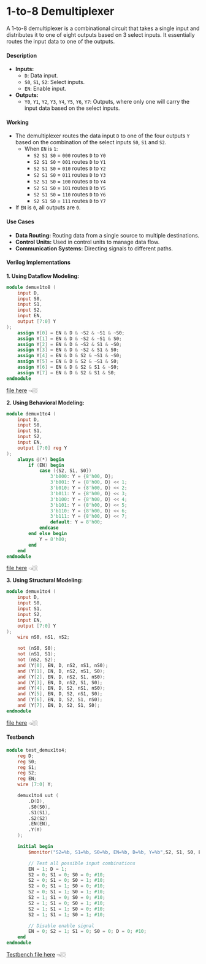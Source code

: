 # 1-to-8 Demultiplexer

A 1-to-8 demultiplexer is a combinational circuit that takes a single input and distributes it to one of eight outputs based on 3 select inputs. It essentially routes the input data to one of the outputs.

#### Description
- **Inputs:**
  - `D`: Data input.
  - `S0`, `S1`, `S2`: Select inputs.
  - `EN`: Enable input.
- **Outputs:**
  - `Y0`, `Y1`, `Y2`, `Y3`, `Y4`, `Y5`, `Y6`, `Y7`: Outputs, where only one will carry the input data based on the select inputs.

#### Working
- The demultiplexer routes the data input `D` to one of the four outputs `Y` based on the combination of the select inputs `S0`, `S1` and `S2`.
  - When `EN` is `1`:
    - `S2 S1 S0` = `000` routes `D` to `Y0`
    - `S2 S1 S0` = `001` routes `D` to `Y1`
    - `S2 S1 S0` = `010` routes `D` to `Y2`
    - `S2 S1 S0` = `011` routes `D` to `Y3`
    - `S2 S1 S0` = `100` routes `D` to `Y4`
    - `S2 S1 S0` = `101` routes `D` to `Y5`
    - `S2 S1 S0` = `110` routes `D` to `Y6`
    - `S2 S1 S0` = `111` routes `D` to `Y7`
- If `EN` is `0`, all outputs are `0`.

#### Use Cases
- **Data Routing:** Routing data from a single source to multiple destinations.
- **Control Units:** Used in control units to manage data flow.
- **Communication Systems:** Directing signals to different paths.

#### Verilog Implementations

**1. Using Dataflow Modeling:**
```verilog
module demux1to8 (
    input D,
    input S0,
    input S1,
    input S2,
    input EN,
    output [7:0] Y
);
    assign Y[0] = EN & D & ~S2 & ~S1 & ~S0;
    assign Y[1] = EN & D & ~S2 & ~S1 & S0;
    assign Y[2] = EN & D & ~S2 & S1 & ~S0;
    assign Y[3] = EN & D & ~S2 & S1 & S0;
    assign Y[4] = EN & D & S2 & ~S1 & ~S0;
    assign Y[5] = EN & D & S2 & ~S1 & S0;
    assign Y[6] = EN & D & S2 & S1 & ~S0;
    assign Y[7] = EN & D & S2 & S1 & S0;
endmodule
```
[file here](dataflow.v) 👈🏼

**2. Using Behavioral Modeling:**
```verilog
module demux1to4 (
    input D,
    input S0,
    input S1,
    input S2,
    input EN,
    output [7:0] reg Y
);
    always @(*) begin
        if (EN) begin
            case ({S2, S1, S0})
                3'b000: Y = {8'h00, D};
                3'b001: Y = {8'h00, D} << 1;
                3'b010: Y = {8'h00, D} << 2;
                3'b011: Y = {8'h00, D} << 3;
                3'b100: Y = {8'h00, D} << 4;
                3'b101: Y = {8'h00, D} << 5;
                3'b110: Y = {8'h00, D} << 6;
                3'b111: Y = {8'h00, D} << 7;
                default: Y = 8'h00;
            endcase
        end else begin
            Y = 8'h00;
        end
    end
endmodule
```
[file here](behavioral.v) 👈🏼

**3. Using Structural Modeling:**
```verilog
module demux1to4 (
    input D,
    input S0,
    input S1,
    input S2,
    input EN,
    output [7:0] Y
);
    wire nS0, nS1, nS2;

    not (nS0, S0);
    not (nS1, S1);
    not (nS2, S2);
    and (Y[0], EN, D, nS2, nS1, nS0);
    and (Y[1], EN, D, nS2, nS1, S0);
    and (Y[2], EN, D, nS2, S1, nS0);
    and (Y[3], EN, D, nS2, S1, S0);
    and (Y[4], EN, D, S2, nS1, nS0);
    and (Y[5], EN, D, S2, nS1, S0);
    and (Y[6], EN, D, S2, S1, nS0);
    and (Y[7], EN, D, S2, S1, S0);
endmodule
```
[file here](structural.v) 👈🏼

#### Testbench
```verilog
module test_demux1to4;
    reg D;
    reg S0;
    reg S1;
    reg S2;
    reg EN;
    wire [7:0] Y;

    demux1to4 uut (
        .D(D),
        .S0(S0),
        .S1(S1),
        .S2(S2)
        .EN(EN),
        .Y(Y)
    );

    initial begin
        $monitor("S2=%b, S1=%b, S0=%b, EN=%b, D=%b, Y=%b",S2, S1, S0, EN, D, Y);

        // Test all possible input combinations
        EN = 1; D = 1;
        S2 = 0; S1 = 0; S0 = 0; #10;
        S2 = 0; S1 = 0; S0 = 1; #10;
        S2 = 0; S1 = 1; S0 = 0; #10;
        S2 = 0; S1 = 1; S0 = 1; #10;
        S2 = 1; S1 = 0; S0 = 0; #10;
        S2 = 1; S1 = 0; S0 = 1; #10;
        S2 = 1; S1 = 1; S0 = 0; #10;
        S2 = 1; S1 = 1; S0 = 1; #10;

        // Disable enable signal
        EN = 0; S2 = 1; S1 = 0; S0 = 0; D = 0; #10;
    end
endmodule
```
[Testbench file here](testbench.v) 👈🏼
